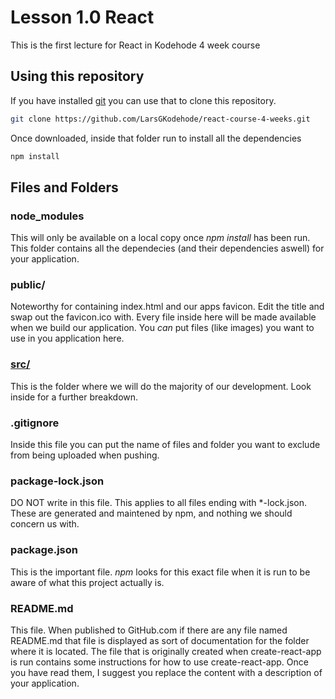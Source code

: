 # Lesson 1.0 React
This is the first lecture for React in Kodehode 4 week course

## Using this repository
If you have installed [git](https://gitforwindows.org/) you can use that to clone this repository.
```sh
git clone https://github.com/LarsGKodehode/react-course-4-weeks.git
```
Once downloaded, inside that folder run to install all the dependencies
```sh
npm install
```

## Files and Folders
### node_modules
This will only be available on a local copy once *npm install* has been run.
This folder contains all the dependecies (and their dependencies aswell) for your application.

### public/
Noteworthy for containing index.html and our apps favicon. Edit the title and swap out the favicon.ico with.
Every file inside here will be made available when we build our application. You *can* put files (like images) you want to use in you application here.

### [src/](src/)
This is the folder where we will do the majority of our development. Look inside for a further breakdown.

### .gitignore
Inside this file you can put the name of files and folder you want to exclude from being uploaded when pushing.

### package-lock.json
DO NOT write in this file. This applies to all files ending with *-lock.json. These are generated and maintened by npm, and nothing we should concern us with.

### package.json
This is the important file. *npm* looks for this exact file when it is run to be aware of what this project actually is.

### README.md
This file. When published to GitHub.com if there are any file named README.md that file is displayed as sort of documentation for the folder where it is located. The file that is originally created when create-react-app is run contains some instructions for how to use create-react-app. Once you have read them, I suggest you replace the content with a description of your application.